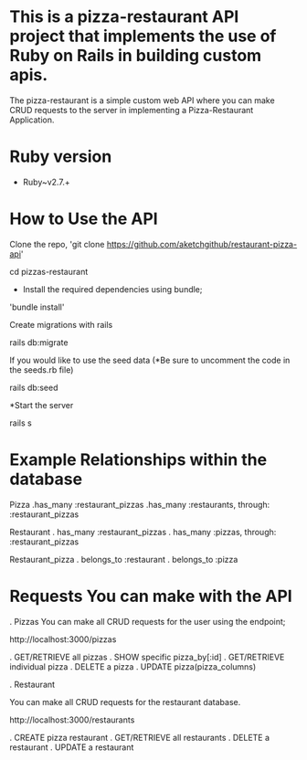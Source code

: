 # This is a pizza-restaurant API project that implements the use of Ruby on Rails in building custom apis.

The pizza-restaurant is a simple custom web API where you can make CRUD requests to the server in implementing a Pizza-Restaurant Application.

# Ruby version
  * Ruby~v2.7.+

# How to Use the API

Clone the repo,
'git clone https://github.com/aketchgithub/restaurant-pizza-api'

cd pizzas-restaurant

* Install the required dependencies using bundle;

'bundle install'

Create migrations with rails

rails db:migrate

If you would like to use the seed data
(*Be sure to uncomment the code in the seeds.rb file)

rails db:seed

*Start the server

rails s  

# Example Relationships within the database

Pizza
.has_many :restaurant_pizzas
 .has_many :restaurants, through: :restaurant_pizzas

Restaurant
. has_many :restaurant_pizzas
. has_many :pizzas, through: :restaurant_pizzas

Restaurant_pizza
. belongs_to :restaurant
. belongs_to :pizza 

# Requests You can make with the API

. Pizzas
You can make all CRUD requests for the user using the endpoint;

http://localhost:3000/pizzas

. GET/RETRIEVE all pizzas
. SHOW specific pizza_by[:id]
. GET/RETRIEVE individual pizza
. DELETE a pizza
. UPDATE pizza(pizza_columns)

. Restaurant

You can make all CRUD requests for the restaurant database.

http://localhost:3000/restaurants

. CREATE pizza restaurant
. GET/RETRIEVE all restaurants
. DELETE a restaurant
. UPDATE a restaurant
